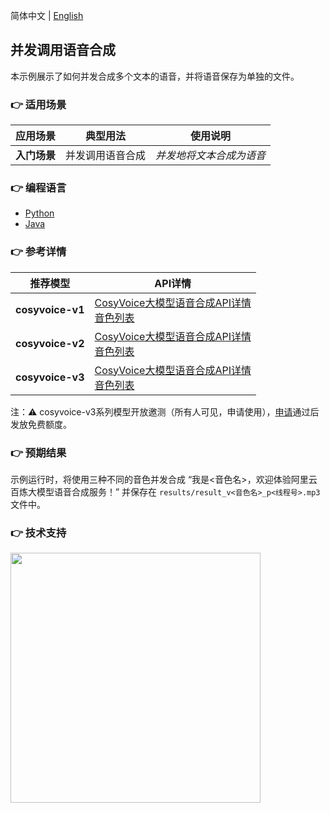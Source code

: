 [comment]: # (title and brief introduction of the sample)

简体中文 | [English](./README_EN.md)

## 并发调用语音合成
本示例展示了如何并发合成多个文本的语音，并将语音保存为单独的文件。

[comment]: # (list of scenarios of the sample)
### :point_right: 适用场景

| 应用场景 | 典型用法 | 使用说明 |
| ----- | ----- | ----- |
| **入门场景**| 并发调用语音合成	 | *并发地将文本合成为语音*  |

[comment]: # (supported programming languages of the sample)
### :point_right: 编程语言
- [Python](./python)
- [Java](./java)

[comment]: # (model and interface of the sample)
### :point_right: 参考详情
| 推荐模型 | API详情 |
| --- | --- |
| **cosyvoice-v1** | [CosyVoice大模型语音合成API详情](https://help.aliyun.com/zh/model-studio/developer-reference/api-details-25) <br> [音色列表](https://help.aliyun.com/zh/model-studio/cosyvoice-java-sdk#95303fd00f0ge) |
| **cosyvoice-v2** | [CosyVoice大模型语音合成API详情](https://help.aliyun.com/zh/model-studio/developer-reference/api-details-25) <br> [音色列表](https://help.aliyun.com/zh/model-studio/cosyvoice-java-sdk#da9ae03e5ek7b) |
| **cosyvoice-v3** | [CosyVoice大模型语音合成API详情](https://help.aliyun.com/zh/model-studio/developer-reference/api-details-25) <br> [音色列表](https://help.aliyun.com/zh/model-studio/cosyvoice-java-sdk#95303fd00f0ge) |

注：⚠️ cosyvoice-v3系列模型开放邀测（所有人可见，申请使用），[申请](https://bailian.console.aliyun.com/?tab=model#/model-market/detail/group-cosyvoice?modelGroup=group-cosyvoice)通过后发放免费额度。

### :point_right: 预期结果

示例运行时，将使用三种不同的音色并发合成 “我是<音色名>，欢迎体验阿里云百炼大模型语音合成服务！” 并保存在 `results/result_v<音色名>_p<线程号>.mp3` 文件中。

[comment]: # (technical support of the sample)
### :point_right: 技术支持
<img src="https://dashscope.oss-cn-beijing.aliyuncs.com/samples/audio/group.png" width="400"/>

